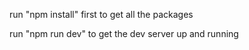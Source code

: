 run "npm install" first to get all the packages

run "npm run dev" to get the dev server up and running
